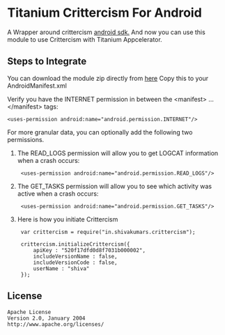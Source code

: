 # Titanium Crittercism For Android

A Wrapper around crittercism [android sdk.](https://app.crittercism.com/downloads/download/crittercism_v3_2_0_sdkonly.jar) And now you can use this module to use Crittercism with Titanium Appcelerator.

## Steps to Integrate

You can download the module zip directly from [here](http://bit.ly/1eSsTTp)
Copy this to your AndroidManifest.xml

Verify you have the INTERNET permission in between the &lt;manifest&gt; ... &lt;/manifest&gt; tags:

    <uses-permission android:name="android.permission.INTERNET"/>

For more granular data, you can optionally add the following two permissions.

1. The READ_LOGS permission will allow you to get LOGCAT information when a crash occurs:

        <uses-permission android:name="android.permission.READ_LOGS"/>
     
2. The GET_TASKS permission will allow you to see which activity was active when a crash occurs:

        <uses-permission android:name="android.permission.GET_TASKS"/>

2. Here is how you initiate Crittercism

        var crittercism = require("in.shivakumars.crittercism");
        
        crittercism.initializeCrittercism({
            apiKey : "520f17dfd0d8f7031b000002",
            includeVersionName : false,
	        includeVersionCode : false,
	        userName : "shiva"
        });

## License

    Apache License
    Version 2.0, January 2004
    http://www.apache.org/licenses/